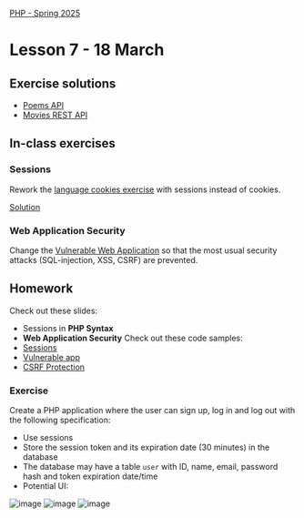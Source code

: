 [PHP - Spring 2025](https://github.com/arturomorarioja-kea/WD_PHP_F25/blob/main/README.md)

# Lesson 7 - 18 March

## Exercise solutions
- [Poems API](https://github.com/arturomorarioja/php_oop_poems_rest)
- [Movies REST API](https://github.com/arturomorarioja/kea-movie-manager-rest-api)

## In-class exercises

### Sessions
Rework the [language cookies exercise](https://github.com/arturomorarioja/php_cookies_lang) with sessions instead of cookies.

[Solution](https://github.com/arturomorarioja/php_sessions_lang.git)

### Web Application Security
Change the [Vulnerable Web Application](https://github.com/arturomorarioja/php_vulnerable_app) so that the most usual security attacks (SQL-injection, XSS, CSRF) are prevented.

[Solution(https://github.com/arturomorarioja/php_vulnerable_web_application_secured)]: #

## Homework
Check out these slides:
- Sessions in **PHP Syntax**
- **Web Application Security**
Check out these code samples:
- [Sessions](https://github.com/arturomorarioja/php_sessions)
- [Vulnerable app](https://github.com/arturomorarioja/php_vulnerable_app)
- [CSRF Protection](https://github.com/arturomorarioja/php_csrf)
  
[- Films REST API(https://github.com/arturomorarioja/php_films_rest_api)]: #
[- PHP API Consumption:]: #
[  - `file_get_contents()` vs. `cUrl()`(https://github.com/arturomorarioja/php_api_consumption)]: #
[  - Company - API consumption with cUrl(https://github.com/arturomorarioja/php_company)]: #

### Exercise
Create a PHP application where the user can sign up, log in and log out with the following specification:
- Use sessions
- Store the session token and its expiration date (30 minutes) in the database
- The database may have a table `user` with ID, name, email, password hash and token expiration date/time
- Potential UI:

![image](https://github.com/user-attachments/assets/d0f7863b-d792-46f2-a853-765b7dd1879b)
![image](https://github.com/user-attachments/assets/cb772300-346f-4d61-841f-660b8ceae6cd)
![image](https://github.com/user-attachments/assets/412c67f3-2a66-4074-982b-bc0f872c81dd)
